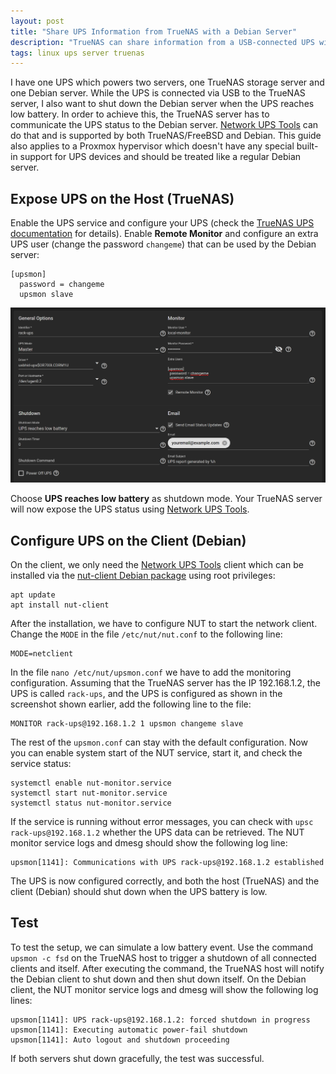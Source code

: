 ```yaml
---
layout: post
title: "Share UPS Information from TrueNAS with a Debian Server"
description: "TrueNAS can share information from a USB-connected UPS with a Debian server that is powered by the same UPS."
tags: linux ups server truenas
---
```


I have one UPS which powers two servers, one TrueNAS storage server and one Debian server. While the UPS is connected via USB to the TrueNAS server, I also want to shut down the Debian server when the UPS reaches low battery. In order to achieve this, the TrueNAS server has to communicate the UPS status to the Debian server. [Network UPS Tools](https://networkupstools.org) can do that and is supported by both TrueNAS/FreeBSD and Debian. This guide also applies to a Proxmox hypervisor which doesn't have any special built-in support for UPS devices and should be treated like a regular Debian server.

## Expose UPS on the Host (TrueNAS)

Enable the UPS service and configure your UPS (check the [TrueNAS UPS documentation](https://www.truenas.com/docs/core/services/ups/) for details). Enable **Remote Monitor** and configure an extra UPS user (change the password `changeme`) that can be used by the Debian server:

```text
[upsmon]
  password = changeme
  upsmon slave
```

![UPS Configuration in TrueNAS](/assets/images/truenas-ups-service.png)

Choose **UPS reaches low battery** as shutdown mode. Your TrueNAS server will now expose the UPS status using [Network UPS Tools](https://networkupstools.org).

## Configure UPS on the Client (Debian)

On the client, we only need the [Network UPS Tools](https://networkupstools.org) client which can be installed via the [nut-client Debian package](https://packages.debian.org/en/bullseye/nut-client) using root privileges:

```shell
apt update
apt install nut-client
```

After the installation, we have to configure NUT to start the network client. Change the `MODE` in the file `/etc/nut/nut.conf` to the following line:

```text
MODE=netclient
```

In the file `nano /etc/nut/upsmon.conf` we have to add the monitoring configuration. Assuming that the TrueNAS server has the IP 192.168.1.2, the UPS is called `rack-ups`, and the UPS is configured as shown in the screenshot shown earlier, add the following line to the file:

```text
MONITOR rack-ups@192.168.1.2 1 upsmon changeme slave
```

The rest of the `upsmon.conf` can stay with the default configuration. Now you can enable system start of the NUT service, start it, and check the service status:

```shell
systemctl enable nut-monitor.service
systemctl start nut-monitor.service
systemctl status nut-monitor.service
```

If the service is running without error messages, you can check with `upsc rack-ups@192.168.1.2` whether the UPS data can be retrieved. The NUT monitor service logs and dmesg should show the following log line:

```text
upsmon[1141]: Communications with UPS rack-ups@192.168.1.2 established
```

The UPS is now configured correctly, and both the host (TrueNAS) and the client (Debian) should shut down when the UPS battery is low.

## Test

To test the setup, we can simulate a low battery event. Use the command `upsmon -c fsd` on the TrueNAS host to trigger a shutdown of all connected clients and itself. After executing the command, the TrueNAS host will notify the Debian client to shut down and then shut down itself. On the Debian client, the NUT monitor service logs and dmesg will show the following log lines:

```text
upsmon[1141]: UPS rack-ups@192.168.1.2: forced shutdown in progress
upsmon[1141]: Executing automatic power-fail shutdown
upsmon[1141]: Auto logout and shutdown proceeding
```

If both servers shut down gracefully, the test was successful.
